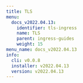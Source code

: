 ```yaml
---
title: TLS
menu:
  docs_v2022.04.13:
    identifier: tls-ingress
    name: TLS
    parent: ingress-guides
    weight: 15
menu_name: docs_v2022.04.13
info:
  cli: v0.0.8
  installer: v2022.04.13
  version: v2022.04.13
---
```



